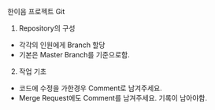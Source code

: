 한이음 프로젝트 Git

1. Repository의 구성 
- 각각의 인원에게 Branch 할당
- 기본은 Master Branch를 기준으로함. 


2. 작업 기초 
- 코드에 수정을 가한경우 Comment로 남겨주세요. 
- Merge Request에도 Comment를 남겨주세요. 기록이 남아야함. 